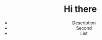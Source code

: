 <html lang="de">


<head>
    <meta charset="UTF-8"/>
    <link rel="stylesheet" href="style.css">
    <link rel="stylesheet" href="https://cdn.jsdelivr.net/gh/openlayers/openlayers.github.io@master/en/v6.4.3/css/ol.css" type="text/css">
    <script type="text/javascript" src="main.js"></script>
    <script type="text/javascript" src="map.js"></script>
    <title>Tabs</title>
</head>
<body onload="init()">
    <header>
        <h1>Hi there</h1>
        <div class="tabs">
        <nav id="navigation">
            <ul class="nav" role="navigation">
                <li class="nav-item"><div id="tab1nav" class="is-active" onclick="changeTab(this)">Description</div></li>
                <li class="nav-item"><div id="tab2nav" class="is-not-active" onclick="changeTab(this)">Second</div></li>
                <li class="nav-item"><div id="tab3nav" class="is-not-active" onclick="changeTab(this)">List</div></li>
            </ul>
        </nav>
        </div>
    </header>
    <section class="tab-details">
        <div id="tab1" class="displayedTab">
        </div>
        <div id="tab2" class="notdisplayedTab">
        </div>
        <div id="tab3" class="notdisplayedTab">
        </div>
    </section>
    <script src="https://cdn.jsdelivr.net/gh/openlayers/openlayers.github.io@master/en/v6.4.3/build/ol.js"></script>
</body>
</html>
